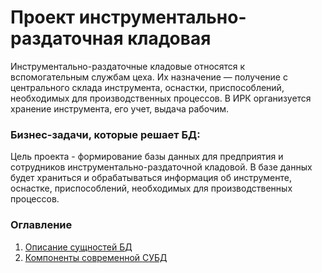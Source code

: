 # Проект инструментально-раздаточная кладовая

Инструментально-раздаточные кладовые относятся к вспомогательным службам цеха. Их назначение — получение с центрального склада инструмента, оснастки, приспособлений, необходимых для производственных процессов. В ИРК организуется хранение инструмента, его учет, выдача рабочим.

### Бизнес-задачи, которые решает БД:

Цель проекта - формирование базы данных для предприятия и сотрудников инструментально-раздаточной кладовой. В базе данных будет храниться и обрабатываться информация об инструменте, оснастке, приспособлений, необходимых для производственных процессов.

### Оглавление
1. [Описание сущностей БД](hw01/Entity.md)
2. [Компоненты современной СУБД](hw02/Script.md)